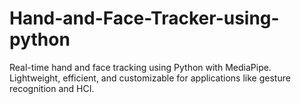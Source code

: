 # Hand-and-Face-Tracker-using-python
Real-time hand and face tracking using Python with MediaPipe. Lightweight, efficient, and customizable for applications like gesture recognition and HCI.
